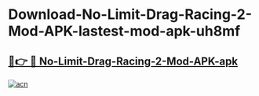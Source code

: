 # Download-No-Limit-Drag-Racing-2-Mod-APK-lastest-mod-apk-uh8mf

<h2><a href="https://apkcomod.com?title=No-Limit-Drag-Racing-2-Mod-APK">🔗👉 🔴 No-Limit-Drag-Racing-2-Mod-APK-apk </a></h2>

[![acn](https://github.com/user-attachments/assets/0f9c940e-d8b0-45ae-aac7-cd30a18b3e1c)](https://apkcomod.com?title=No-Limit-Drag-Racing-2-Mod-APK)
